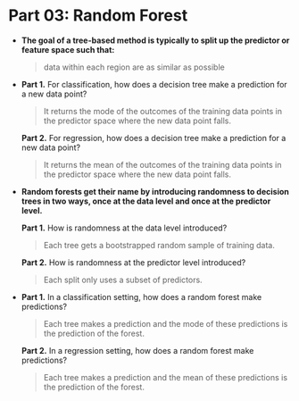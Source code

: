 # Part 03: Random Forest

- **The goal of a tree-based method is typically to split up the predictor or feature space such that:**
	> data within each region are as similar as possible

- **Part 1.** For classification, how does a decision tree make a prediction for a new data point?
	> It returns the mode of the outcomes of the training data points in the predictor space where the new data point falls.

	**Part 2.** For regression, how does a decision tree make a prediction for a new data point?
	> It returns the mean of the outcomes of the training data points in the predictor space where the new data point falls.

- **Random forests get their name by introducing randomness to decision trees in two ways, once at the data level and once at the predictor level.**  
	
	**Part 1.** How is randomness at the data level introduced?
	> Each tree gets a bootstrapped random sample of training data.
	
	**Part 2.** How is randomness at the predictor level introduced?
	> Each split only uses a subset of predictors.

- **Part 1.** In a classification setting, how does a random forest make predictions?
	> Each tree makes a prediction and the mode of these predictions is the prediction of the forest.

	**Part 2.** In a regression setting, how does a random forest make predictions?
	> Each tree makes a prediction and the mean of these predictions is the prediction of the forest.